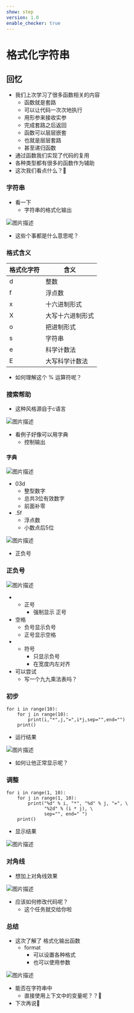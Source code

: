 ```yaml
---
show: step
version: 1.0
enable_checker: true
---
```


# 格式化字符串

## 回忆

- 我们上次学习了很多函数相关的内容
	- 函数就是套路
	- 可以让代码一次次地执行
	- 用形参来接收实参
	- 完成套路之后返回
	- 函数可以层层嵌套
	- 也就是层层套路
	- 甚至递归函数
- 通过函数我们实现了代码的复用
- 各种类型都有很多的函数作为辅助
- 这次我们看点什么？🤔

### 字符串

- 看一下 
	- 字符串的格式化输出

![图片描述](https://doc.shiyanlou.com/courses/uid1190679-20230217-1676586017865)

- 这些个事都是什么意思呢？

### 格式含义

| 格式化字符 | 含义 |
|---|---|
|d | 整数 |
|f | 浮点数 |
|x | 十六进制形式 |
|X | 大写十六进制形式 |
|o | 把进制形式 |
|s | 字符串 |
|e | 科学计数法 |
|E | 大写科学计数法 |

- 如何理解这个 % 运算符呢？

### 搜索帮助

- 这种风格源自于c语言

![图片描述](https://doc.shiyanlou.com/courses/uid1190679-20230217-1676590700558)

- 看例子好像可以用字典
	- 控制输出

#### 字典

![图片描述](https://doc.shiyanlou.com/courses/uid1190679-20230217-1676591020255)

- 03d
	- 整型数字
	- 总共3位有效数字 
	- 前面补零
- .5f
	- 浮点数
	- 小数点后5位

![图片描述](https://doc.shiyanlou.com/courses/uid1190679-20230217-1676591156757)

- 正负号

### 正负号

![图片描述](https://doc.shiyanlou.com/courses/uid1190679-20230217-1676592221849)

- + 正号
	- 强制显示 正号
- 空格 
	- 负号显示负号 
	- 正号显示空格
- - 符号
	- 只显示负号
	- 在宽度内左对齐
- 可以尝试
	- 写一个九九乘法表吗？

### 初步

```
for i in range(10):
    for j in range(10):
        print(i,"*",j,"=",i*j,sep="",end="")
    print()
```

- 运行结果

![图片描述](https://doc.shiyanlou.com/courses/uid1190679-20230217-1676591957502)

- 如何让他正常显示呢？

### 调整

```
for i in range(1, 10):
    for j in range(1, 10):
        print("%d" % i, "*", "%d" % j, "=", \
              "%2d" % (i * j), \
              sep="", end=" ")
    print()
```

- 显示结果

![图片描述](https://doc.shiyanlou.com/courses/uid1190679-20230217-1676592876595)

### 对角线

- 想加上对角线效果

![图片描述](https://doc.shiyanlou.com/courses/uid1190679-20230217-1676593315238)

- 应该如何修改代码呢？
	- 这个任务就交给你啦

### 总结

- 这次了解了 格式化输出函数
	- format
		- 可以设置各种格式
		- 也可以使用参数

![图片描述](https://doc.shiyanlou.com/courses/uid1190679-20230217-1676603540471)

- 能否在字符串中 
	- 直接使用上下文中的变量呢？？🤔
- 下次再说👋

